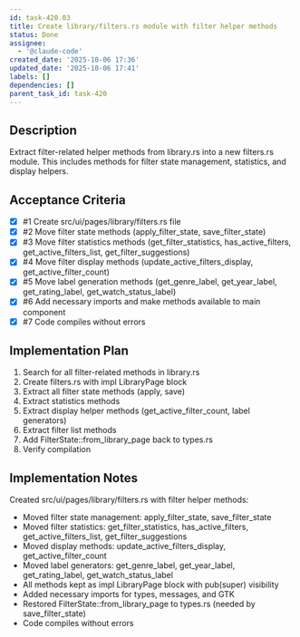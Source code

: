 ```yaml
---
id: task-420.03
title: Create library/filters.rs module with filter helper methods
status: Done
assignee:
  - '@claude-code'
created_date: '2025-10-06 17:36'
updated_date: '2025-10-06 17:41'
labels: []
dependencies: []
parent_task_id: task-420
---
```


## Description

Extract filter-related helper methods from library.rs into a new filters.rs module. This includes methods for filter state management, statistics, and display helpers.

## Acceptance Criteria
<!-- AC:BEGIN -->
- [x] #1 Create src/ui/pages/library/filters.rs file
- [x] #2 Move filter state methods (apply_filter_state, save_filter_state)
- [x] #3 Move filter statistics methods (get_filter_statistics, has_active_filters, get_active_filters_list, get_filter_suggestions)
- [x] #4 Move filter display methods (update_active_filters_display, get_active_filter_count)
- [x] #5 Move label generation methods (get_genre_label, get_year_label, get_rating_label, get_watch_status_label)
- [x] #6 Add necessary imports and make methods available to main component
- [x] #7 Code compiles without errors
<!-- AC:END -->


## Implementation Plan

1. Search for all filter-related methods in library.rs
2. Create filters.rs with impl LibraryPage block
3. Extract all filter state methods (apply, save)
4. Extract statistics methods
5. Extract display helper methods (get_active_filter_count, label generators)
6. Extract filter list methods
7. Add FilterState::from_library_page back to types.rs
8. Verify compilation


## Implementation Notes

Created src/ui/pages/library/filters.rs with filter helper methods:

- Moved filter state management: apply_filter_state, save_filter_state
- Moved filter statistics: get_filter_statistics, has_active_filters, get_active_filters_list, get_filter_suggestions
- Moved display methods: update_active_filters_display, get_active_filter_count
- Moved label generators: get_genre_label, get_year_label, get_rating_label, get_watch_status_label
- All methods kept as impl LibraryPage block with pub(super) visibility
- Added necessary imports for types, messages, and GTK
- Restored FilterState::from_library_page to types.rs (needed by save_filter_state)
- Code compiles without errors
